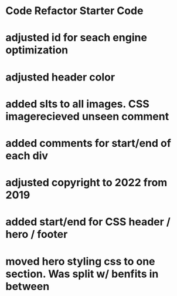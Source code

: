 # Code Refactor Starter Code
# adjusted id for seach engine optimization
# adjusted header color
# added slts to all images. CSS imagerecieved unseen comment
# added comments for start/end of each div
# adjusted copyright to 2022 from 2019
# added start/end for CSS header / hero / footer
# moved hero styling css to one section. Was split w/ benfits in between

